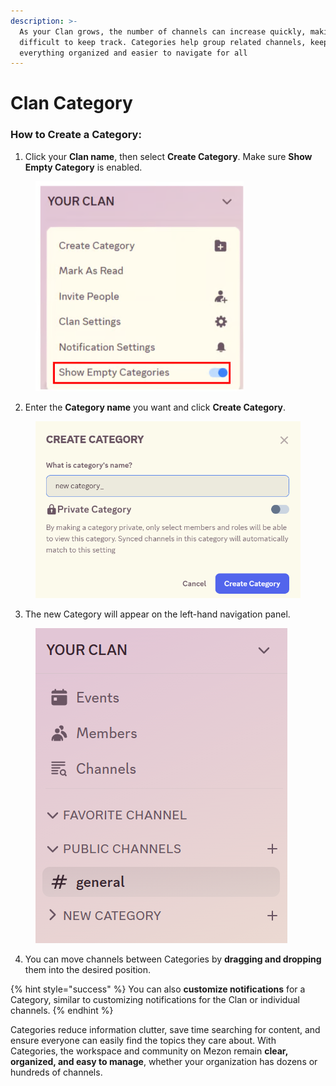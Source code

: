 ```yaml
---
description: >-
  As your Clan grows, the number of channels can increase quickly, making it
  difficult to keep track. Categories help group related channels, keeping
  everything organized and easier to navigate for all
---
```


# Clan Category

### **How to Create a Category:**

1. Click your **Clan name**, then select **Create Category**. Make sure **Show Empty Category** is enabled.

<figure><img src="../../../../.gitbook/assets/image (56).png" alt=""><figcaption></figcaption></figure>

2. Enter the **Category name** you want and click **Create Category**.

<figure><img src="../../../../.gitbook/assets/image (57).png" alt=""><figcaption></figcaption></figure>

3. The new Category will appear on the left-hand navigation panel.

<figure><img src="../../../../.gitbook/assets/image (58).png" alt=""><figcaption></figcaption></figure>

4. You can move channels between Categories by **dragging and dropping** them into the desired position.

{% hint style="success" %}
You can also **customize notifications** for a Category, similar to customizing notifications for the Clan or individual channels.
{% endhint %}

Categories reduce information clutter, save time searching for content, and ensure everyone can easily find the topics they care about. With Categories, the workspace and community on Mezon remain **clear, organized, and easy to manage**, whether your organization has dozens or hundreds of channels.
